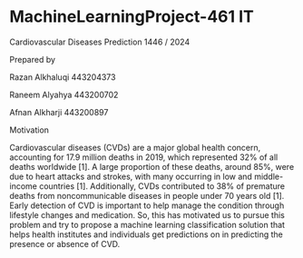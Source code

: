 # MachineLearningProject-461 IT
Cardiovascular Diseases Prediction   1446 / 2024

Prepared by

Razan Alkhaluqi        443204373

Raneem Alyahya         443200702

Afnan Alkharji         443200897

 
Motivation

Cardiovascular diseases (CVDs) are a major global health concern, accounting for 17.9 million deaths in 2019, which represented 32% of all deaths worldwide [1]. A large proportion of these deaths, around 85%, were due to heart attacks and strokes, with many occurring in low and middle-income countries [1]. Additionally, CVDs contributed to 38% of premature deaths from noncommunicable diseases in people under 70 years old [1]. 
Early detection of CVD is important to help manage the condition through lifestyle changes and medication. So, this has motivated us to pursue this problem and try to propose a machine learning classification solution that helps health institutes and individuals get predictions on in predicting the presence or absence of CVD.
